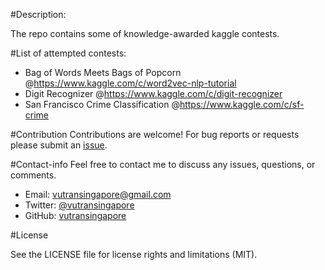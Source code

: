 #Description:

The repo contains some of knowledge-awarded kaggle contests. 

#List of attempted contests:

*  Bag of Words Meets Bags of Popcorn @https://www.kaggle.com/c/word2vec-nlp-tutorial
*  Digit Recognizer @https://www.kaggle.com/c/digit-recognizer
*  San Francisco Crime Classification @https://www.kaggle.com/c/sf-crime

#Contribution
Contributions are welcome! For bug reports or requests please submit an [issue](https://github.com/tranlyvu/kaggle/issues).

#Contact-info
Feel free to contact me to discuss any issues, questions, or comments.
*  Email: vutransingapore@gmail.com
*  Twitter: [@vutransingapore](https://twitter.com/vutransingapore)
*  GitHub: [vutransingapore](https://github.com/tranlyvu)

#License

See the LICENSE file for license rights and limitations (MIT).

	
